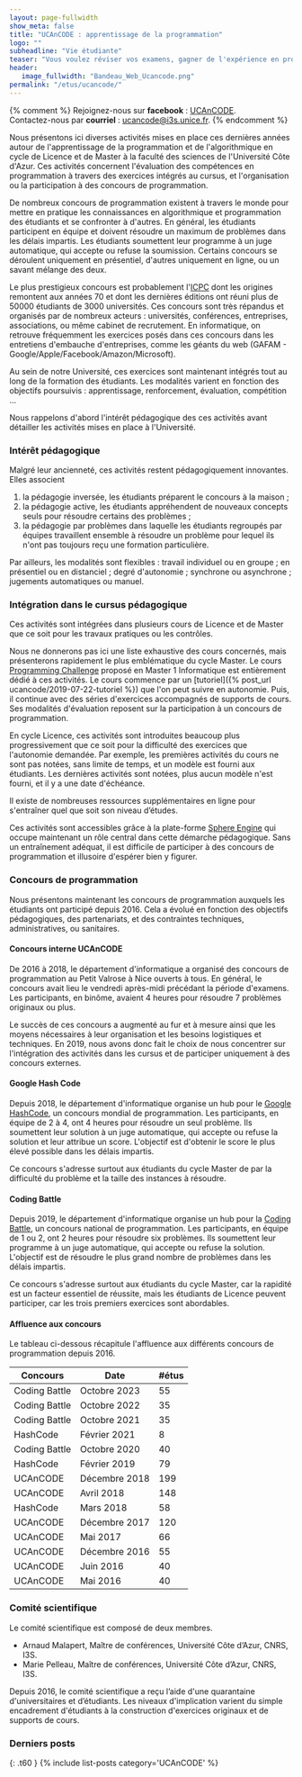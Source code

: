 ```yaml
---
layout: page-fullwidth
show_meta: false
title: "UCAnCODE : apprentissage de la programmation"
logo: ""
subheadline: "Vie étudiante"
teaser: "Vous voulez réviser vos examens, gagner de l'expérience en programmation, ou vous êtes simplement curieux, nous organisons et participons à des concours et hackathons. Ces événements sont ouvert à tous (de la L1 au M2) ! Pour vous entraîner, nous avons intégré ces activités dans de nombreux cours de votre cursus."
header:
   image_fullwidth: "Bandeau_Web_Ucancode.png"
permalink: "/etus/ucancode/"
---
```


{% comment %}
Rejoignez-nous sur **facebook** : [UCAnCODE](https://www.facebook.com/ConcoursUCAnCode/).<br/>
Contactez-nous par **courriel** : [ucancode@i3s.unice.fr](mailto:ucancode@i3s.unice.fr).
{% endcomment %}

Nous présentons ici diverses activités mises en place ces dernières années autour de l'apprentissage de la programmation et de l'algorithmique en cycle de Licence et de Master à la faculté des sciences de l'Université Côte d'Azur.
Ces activités concernent l'évaluation des compétences en programmation à travers des exercices intégrés au cursus, et l'organisation ou la participation à des concours de programmation.

De nombreux concours de programmation existent à travers le monde pour mettre en pratique les connaissances en algorithmique et programmation des étudiants et se confronter à d'autres.
En général, les étudiants participent en équipe et doivent résoudre un maximum de problèmes dans les délais impartis.
Les étudiants soumettent leur programme à un juge automatique, qui accepte ou refuse la soumission.
Certains concours se déroulent uniquement en présentiel, d'autres uniquement en ligne, ou un savant mélange des deux.

Le plus prestigieux concours est probablement l'[ICPC](https://icpc.global/) dont les origines remontent aux années 70 et dont les dernières éditions ont réuni plus de 50000 étudiants de 3000 universités.
Ces concours sont très répandus et organisés par de nombreux acteurs : universités, conférences, entreprises, associations, ou même cabinet de recrutement.
En informatique, on retrouve fréquemment les exercices posés dans ces concours dans les entretiens d'embauche d'entreprises, comme les géants du web (GAFAM - Google/Apple/Facebook/Amazon/Microsoft).

Au sein de notre Université, ces exercices sont maintenant intégrés tout au long de la formation des étudiants.
Les modalités varient en fonction des objectifs poursuivis : apprentissage, renforcement, évaluation, compétition ...

Nous rappelons d'abord l'intérêt pédagogique des ces activités avant détailler les activités mises en place à l'Université.

### Intérêt pédagogique ###

Malgré leur ancienneté, ces activités restent pédagogiquement innovantes.
Elles associent

 1. la pédagogie inversée, les étudiants préparent le concours à la maison ;
 2. la pédagogie active, les étudiants appréhendent de nouveaux concepts seuls pour résoudre certains des problèmes ;
 3. la pédagogie par problèmes dans laquelle les étudiants regroupés par équipes travaillent ensemble à résoudre un problème pour lequel ils n'ont pas toujours reçu une formation particulière.

Par ailleurs, les modalités sont flexibles : travail individuel ou en groupe ; en présentiel ou en distanciel ; degré d'autonomie ; synchrone ou asynchrone ; jugements automatiques ou manuel.

### Intégration dans le cursus pédagogique ###

Ces activités sont intégrées dans plusieurs cours de Licence et de Master que ce soit pour les travaux pratiques ou les contrôles.

Nous ne donnerons pas ici une liste exhaustive des cours concernés, mais présenterons rapidement le plus emblématique du cycle Master.
Le cours [Programming Challenge](..m1/s1/programming-challenge) proposé en Master 1 Informatique est entièrement dédié à ces activités.
Le cours commence par un [tutoriel]({% post_url ucancode/2019-07-22-tutoriel %}) que l'on peut suivre en autonomie.
Puis, il continue avec des séries d'exercices accompagnés de supports de cours.
Ses modalités d'évaluation reposent sur la participation à un concours de programmation.

En cycle Licence, ces activités sont introduites beaucoup plus progressivement que ce soit pour la difficulté des exercices que l'autonomie demandée.
Par exemple, les premières activités du cours ne sont pas notées, sans limite de temps, et un modèle est fourni aux étudiants.
Les dernières activités sont notées, plus aucun modèle n'est fourni, et il y a une date d'échéance.

Il existe de nombreuses ressources supplémentaires en ligne pour s'entraîner quel que soit son niveau d’études.

Ces activités sont accessibles grâce à la plate-forme [Sphere Engine](https://sphere-engine.com/) qui occupe maintenant un rôle central dans cette démarche pédagogique.
Sans un entraînement adéquat, il est difficile de participer à des concours de programmation et illusoire d'espérer bien y figurer.

### Concours de programmation ###

Nous présentons maintenant les concours de programmation auxquels les étudiants ont participé depuis 2016.
Cela a évolué en fonction des objectifs pédagogiques, des partenariats, et des contraintes techniques, administratives, ou sanitaires.

#### Concours interne UCAnCODE ####

De 2016 à 2018, le département d'informatique a organisé des concours de programmation au Petit Valrose à Nice ouverts à tous.
En général, le concours avait lieu le vendredi après-midi précédant la période d'examens.
Les participants, en binôme, avaient 4 heures pour résoudre 7 problèmes originaux ou plus.

Le succès de ces concours a augmenté au fur et à mesure ainsi que les moyens nécessaires à leur organisation et les besoins logistiques et techniques.
En 2019, nous avons donc fait le choix de nous concentrer sur l'intégration des activités dans les cursus et de participer uniquement à des concours externes.


#### Google Hash Code ####

Depuis 2018, le département d'informatique organise un hub pour le [Google HashCode](https://hashcode.withgoogle.com/), un concours mondial de programmation.
Les participants, en équipe de 2 à 4, ont 4 heures pour résoudre un seul problème.
Ils soumettent leur solution à un juge automatique, qui accepte ou refuse la solution et leur attribue un score.
L'objectif est d'obtenir le score le plus élevé possible dans les délais impartis.

Ce concours s'adresse surtout aux étudiants du cycle Master de par la difficulté du problème et la taille des instances à résoudre.


#### Coding Battle ####

Depuis 2019, le département d'informatique organise un hub pour la [Coding Battle](https://le-shaker.com/lacodingbattle/), un concours national de programmation.
Les participants, en équipe de 1 ou 2, ont 2 heures pour résoudre six problèmes.
Ils soumettent leur programme à un juge automatique, qui accepte ou refuse la solution.
L'objectif est de résoudre le plus grand nombre de problèmes dans les délais impartis.

Ce concours s'adresse surtout aux étudiants du cycle Master, car la rapidité est un facteur essentiel de réussite, mais les étudiants de Licence peuvent participer, car les trois premiers exercices sont abordables.

#### Affluence aux concours ####

Le tableau ci-dessous récapitule l'affluence aux différents concours de programmation depuis 2016.


| Concours      | Date          | #étus |
|---------------|---------------|-------|
| Coding Battle | Octobre 2023  | 55    |
| Coding Battle | Octobre 2022  | 35    |
| Coding Battle | Octobre 2021  | 35    |
| HashCode      | Février 2021  | 8     |
| Coding Battle | Octobre 2020  | 40    |
| HashCode      | Février 2019  | 79    |
| UCAnCODE      | Décembre 2018 | 199   |
| UCAnCODE      | Avril 2018    | 148   |
| HashCode      | Mars 2018     | 58    |
| UCAnCODE      | Décembre 2017 | 120   |
| UCAnCODE      | Mai 2017      | 66    |
| UCAnCODE      | Décembre 2016 | 55    |
| UCAnCODE      | Juin 2016     | 40    |
| UCAnCODE      | Mai 2016      | 40    |


### Comité scientifique ###

Le comité scientifique est composé de deux membres.

- Arnaud Malapert, Maı̂tre de conférences, Université Côte d’Azur, CNRS, I3S.
- Marie Pelleau, Maı̂tre de conférences, Université Côte d’Azur, CNRS, I3S.

Depuis 2016, le comité scientifique a reçu l’aide d'une quarantaine d'universitaires et d’étudiants.
Les niveaux d'implication varient du simple encadrement d'étudiants à la construction d'exercices originaux et de supports de cours.

### Derniers posts
{: .t60 } {% include list-posts category='UCAnCODE' %}

